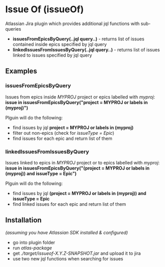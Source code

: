 # Issue Of (issueOf)
Atlassian Jira plugin which provides additional jql functions with sub-queries
- **issuesFromEpicsByQuery(..jql query..)** - returns list of issues contained inside epics specified by jql query
- **linkedIssuesFromIssuesByQuery(..jql query..)** - returns list of issues linked to issues specified by jql query

## Examples

### issuesFromEpicsByQuery
Issues from epics inside *MYPROJ* project or epics labelled with *myproj*:
**issue in issuesFromEpicsByQuery("project = MYPROJ or labels in (myproj)")**

Plguin will do the following:
- find issues by jql **project = MYPROJ or labels in (myproj)**
- filter out non-epics (check for *issueType = Epic*)
- find issues for each epic and return list of them

### linkedIssuesFromIssuesByQuery
Issues linked to epics in *MYPROJ* project or to epics labelled with *myproj*:
**issue in issuesFromEpicsByQuery("(project = MYPROJ or labels in (myproj)) and issueType = Epic")**

Plguin will do the following:
- find issues by jql **(project = MYPROJ or labels in (myproj)) and issueType = Epic**
- find linked issues for each epic and return list of them

## Installation
*(assuming you have Atlassian SDK installed & configured)*
- go into plugin folder
- run *atlas-package*
- get *./target/issueof-X.Y.Z-SNAPSHOT.jar* and upload it to jira
- use two new jql functions when searching for issues
